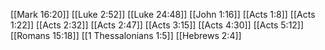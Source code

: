 [[Mark 16:20]]
[[Luke 2:52]]
[[Luke 24:48]]
[[John 1:16]]
[[Acts 1:8]]
[[Acts 1:22]]
[[Acts 2:32]]
[[Acts 2:47]]
[[Acts 3:15]]
[[Acts 4:30]]
[[Acts 5:12]]
[[Romans 15:18]]
[[1 Thessalonians 1:5]]
[[Hebrews 2:4]]
